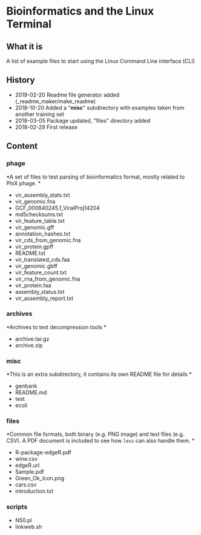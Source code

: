 # Bioinformatics and the Linux Terminal


## What it is

A list of example files to start using the Linux Command Line interface (CLI)


## History

  * 2019-02-20   Readme file generator added (_readme_maker/make_readme)
  * 2018-10-20   Added a "**misc**" subdirectory with examples taken from another training set
  * 2018-03-05   Package updated, "files" directory added
  * 2018-02-29   First release



## Content


### phage

*A set of files to test parsing of bioinformatics format, mostly related to PhiX phage. *

 - vir_assembly_stats.txt
 - vir_genomic.fna
 - GCF_000840245.1_ViralProj14204
 - md5checksums.txt
 - vir_feature_table.txt
 - vir_genomic.gff
 - annotation_hashes.txt
 - vir_cds_from_genomic.fna
 - vir_protein.gpff
 - README.txt
 - vir_translated_cds.faa
 - vir_genomic.gbff
 - vir_feature_count.txt
 - vir_rna_from_genomic.fna
 - vir_protein.faa
 - assembly_status.txt
 - vir_assembly_report.txt

### archives

*Archives to test decompression tools *

 - archive.tar.gz
 - archive.zip

### misc

*This is an extra subdirectory, it contains its own README file for details *

 - genbank
 - README.md
 - test
 - ecoli

### files

*Common file formats, both binary (e.g. PNG image) and text files (e.g. CSV). A PDF document is included to see how `less` can also handle them. *

 - R-package-edgeR.pdf
 - wine.csv
 - edgeR.url
 - Sample.pdf
 - Green_Ok_Icon.png
 - cars.csv
 - introduction.txt

### scripts
 - N50.pl
 - linkweb.sh



